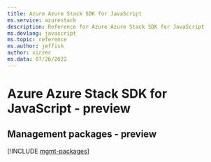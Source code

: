 ```yaml
---
title: Azure Azure Stack SDK for JavaScript
ms.service: azurestack
description: Reference for Azure Azure Stack SDK for JavaScript
ms.devlang: javascript
ms.topic: reference
ms.author: jeffish
author: xirzec
ms.data: 07/26/2022
---
```

# Azure Azure Stack SDK for JavaScript - preview

## Management packages - preview
[!INCLUDE [mgmt-packages](azure-stack-mgmt-index.md)]